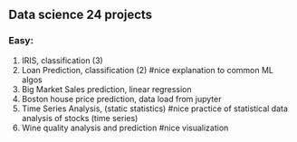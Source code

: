 ## Data science 24 projects 
### Easy:
1. IRIS, classification (3)
2. Loan Prediction, classification (2) #nice explanation to common ML algos
3. Big Market Sales prediction, linear regression
4. Boston house price prediction, data load from jupyter
5. Time Series Analysis, (static statistics) #nice practice of statistical data analysis of stocks (time series)
6. Wine quality analysis and prediction #nice visualization 
